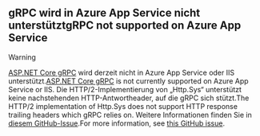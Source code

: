 ## <a name="grpc-not-supported-on-azure-app-service"></a><span data-ttu-id="2462a-101">gRPC wird in Azure App Service nicht unterstützt</span><span class="sxs-lookup"><span data-stu-id="2462a-101">gRPC not supported on Azure App Service</span></span>

> [!WARNING]
> <span data-ttu-id="2462a-102">[ASP.NET Core gRPC](xref:grpc/index) wird derzeit nicht in Azure App Service oder IIS unterstützt.</span><span class="sxs-lookup"><span data-stu-id="2462a-102">[ASP.NET Core gRPC](xref:grpc/index) is not currently supported on Azure App Service or IIS.</span></span> <span data-ttu-id="2462a-103">Die HTTP/2-Implementierung von „Http.Sys“ unterstützt keine nachstehenden HTTP-Antwortheader, auf die gRPC sich stützt.</span><span class="sxs-lookup"><span data-stu-id="2462a-103">The HTTP/2 implementation of Http.Sys does not support HTTP response trailing headers which gRPC relies on.</span></span> <span data-ttu-id="2462a-104">Weitere Informationen finden Sie in [diesem GitHub-Issue](https://github.com/dotnet/AspNetCore/issues/9020).</span><span class="sxs-lookup"><span data-stu-id="2462a-104">For more information, see [this GitHub issue](https://github.com/dotnet/AspNetCore/issues/9020).</span></span>
